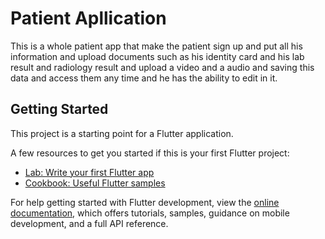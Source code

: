 # Patient Apllication

This is a whole patient app that make the patient sign  up and put all his information and upload documents such as his identity card and his lab result and radiology result and upload a video and a audio and saving this data and access them any time and he has the ability to edit in it.

## Getting Started

This project is a starting point for a Flutter application.

A few resources to get you started if this is your first Flutter project:

- [Lab: Write your first Flutter app](https://docs.flutter.dev/get-started/codelab)
- [Cookbook: Useful Flutter samples](https://docs.flutter.dev/cookbook)

For help getting started with Flutter development, view the
[online documentation](https://docs.flutter.dev/), which offers tutorials,
samples, guidance on mobile development, and a full API reference.
